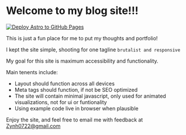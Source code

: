# Welcome to my blog site!!!

[![Deploy Astro to GitHub Pages](https://github.com/Zynh0722/Zynh0722.github.io/actions/workflows/astro.yml/badge.svg)](https://github.com/Zynh0722/Zynh0722.github.io/actions/workflows/astro.yml)

This is just a fun place for me to put my thoughts and portfolio!

I kept the site simple, shooting for one tagline `brutalist and responsive`

My goal for this site is maximum accessibility and functionality.

Main tenents include:

- Layout should function across all devices
- Meta tags should function, if not be SEO optimized
- The site will contain minimal javascript, only used for animated visualizations,
  not for ui or funtionality
- Using example code live in browser when plausible

Enjoy the site, and feel free to email me with feedback at <Zynh0722@gmail.com>
